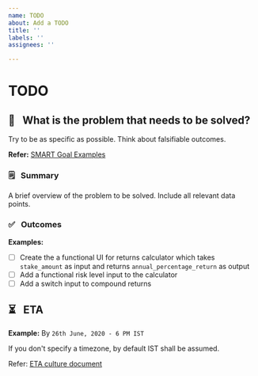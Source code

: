 ```yaml
---
name: TODO
about: Add a TODO
title: ''
labels: ''
assignees: ''

---
```


# TODO

## 🎯 &nbsp; What is the problem that needs to be solved?

Try to be as specific as possible. Think about falsifiable outcomes.

**Refer:** [SMART Goal Examples](https://www.thebalancesmb.com/smart-goal-examples-2951827)

### 🗒 &nbsp; Summary
A brief overview of the problem to be solved. Include all relevant data points.

### ✅ &nbsp; Outcomes
**Examples:**

- [ ] Create the a functional UI for returns calculator which takes `stake_amount` as input and returns `annual_percentage_return` as output
- [ ] Add a functional risk level input to the calculator
- [ ] Add a switch input to compound returns

## ⏳ &nbsp; ETA
**Example:** By `26th June, 2020 - 6 PM IST`

If you don't specify a timezone, by default IST shall be assumed.

Refer: [ETA culture document](https://docs.google.com/document/d/1ZGa6diesOmx-jSBjm0uj8j4oN75gYqux85qA7DJOm68/edit)
